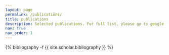```yaml
---
layout: page
permalink: /publications/
title: publications
description: Selected publications. For full list, please go to google scholar
nav: true
nav_order: 1
---
```

<!-- _pages/publications.md -->
<div class="publications">

{% bibliography -f {{ site.scholar.bibliography }} %}

</div>
